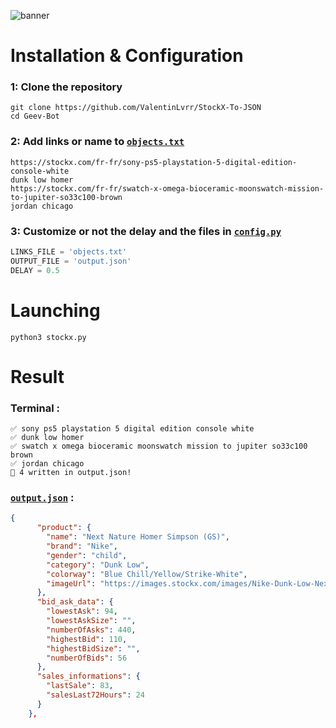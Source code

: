 ![banner](https://d2hlo835aj7uqe.cloudfront.net/production/wp-content/uploads/2021/04/Blog-social-v1.jpg)

# Installation & Configuration
### 1: Clone the repository
```
git clone https://github.com/ValentinLvrr/StockX-To-JSON
cd Geev-Bot
```

### 2: Add links or name to [`objects.txt`](https://github.com/ValentinLvrr/StockX-To-JSON/blob/main/objects.txt)
```
https://stockx.com/fr-fr/sony-ps5-playstation-5-digital-edition-console-white
dunk low homer
https://stockx.com/fr-fr/swatch-x-omega-bioceramic-moonswatch-mission-to-jupiter-so33c100-brown
jordan chicago
```

### 3: Customize or not the delay and the files in [`config.py`](https://github.com/ValentinLvrr/StockX-To-JSON/blob/main/config.py)
```py
LINKS_FILE = 'objects.txt'
OUTPUT_FILE = 'output.json'
DELAY = 0.5
```
# Launching
```
python3 stockx.py
```

# Result

### Terminal :
```
✅ sony ps5 playstation 5 digital edition console white
✅ dunk low homer
✅ swatch x omega bioceramic moonswatch mission to jupiter so33c100 brown
✅ jordan chicago
📝 4 written in output.json!
```
### [`output.json`](https://github.com/ValentinLvrr/StockX-To-JSON/blob/main/output.json) :
```json
{
      "product": {
        "name": "Next Nature Homer Simpson (GS)",
        "brand": "Nike",
        "gender": "child",
        "category": "Dunk Low",
        "colorway": "Blue Chill/Yellow/Strike-White",
        "imageUrl": "https://images.stockx.com/images/Nike-Dunk-Low-Next-Nature-Home-Simpson-GS-Product.jpg?fit=fill&bg=FFFFFF&w=700&h=500&fm=webp&auto=compress&trim=color&q=90&dpr=2&updated_at=1657198087"
      },
      "bid_ask_data": {
        "lowestAsk": 94,
        "lowestAskSize": "",
        "numberOfAsks": 440,
        "highestBid": 110,
        "highestBidSize": "",
        "numberOfBids": 56
      },
      "sales_informations": {
        "lastSale": 83,
        "salesLast72Hours": 24
      }
    },
```

